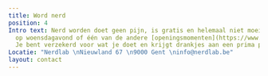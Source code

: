 ```yaml
---
title: Word nerd
position: 4
Intro text: Nerd worden doet geen pijn, is gratis en helemaal niet moeilijk. Kom langs
  op woensdagavond of één van de andere [openingsmomenten](https://www.facebook.com/Nerdlab/).
  Je bent verzekerd voor wat je doet en krijgt drankjes aan een prima prijs.
Locatie: "Nerdlab \nNieuwland 67 \n9000 Gent \ninfo@nerdlab.be"
layout: contact
---
```

